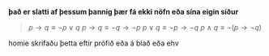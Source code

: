 **það er slatti af þessum þannig þær fá ekki nöfn eða sína eigin síður**

>$p\to q\equiv\lnot p\lor q$
>$p\to q\equiv\lnot q\to\lnot p$
>$p\lor q\equiv\lnot p\to\lnot q$
>$p\land q\equiv\lnot(p\to\lnot q)$

homie skrifaðu þetta eftir prófið eða á blað eða ehv